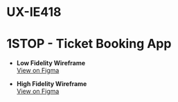 # UX-IE418
# 1STOP - Ticket Booking App

- **Low Fidelity Wireframe**  
  [View on Figma](https://www.figma.com/design/btRyxKdFEsuZSaCVSplaP0/1STOP_UX_LFW?node-id=0-1&t=J4zey1454qLvmVaU-1)

- **High Fidelity Wireframe**  
  [View on Figma](https://www.figma.com/design/YUSiE3JhL3HCEh104M5v8e/1STOP_UX_HFW?node-id=0-1&t=QwE967PugpBbfn68-1)
